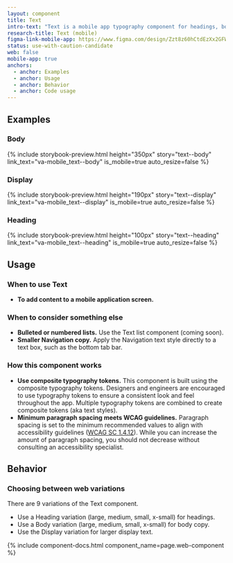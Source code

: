 ```yaml
---
layout: component
title: Text
intro-text: "Text is a mobile app typography component for headings, body copy, and display text."
research-title: Text (mobile)
figma-link-mobile-app: https://www.figma.com/design/Zzt8z60hCtdEzXx2GFWghH/VA-Mobile---Component-Library?node-id=7072-30
status: use-with-caution-candidate
web: false
mobile-app: true
anchors:
  - anchor: Examples
  - anchor: Usage
  - anchor: Behavior
  - anchor: Code usage
---
```


## Examples

### Body

{% include storybook-preview.html height="350px" story="text--body" link_text="va-mobile_text--body" is_mobile=true auto_resize=false %}

### Display

{% include storybook-preview.html height="190px" story="text--display" link_text="va-mobile_text--display" is_mobile=true auto_resize=false %}

### Heading

{% include storybook-preview.html height="100px" story="text--heading" link_text="va-mobile_text--heading" is_mobile=true auto_resize=false %}

## Usage

### When to use Text

* **To add content to a mobile application screen.**

### When to consider something else

* **Bulleted or numbered lists.** Use the Text list component (coming soon).
* **Smaller Navigation copy.** Apply the Navigation text style directly to a text box, such as the bottom tab bar.

### How this component works

* **Use composite typography tokens.** This component is built using the composite typography tokens. Designers and engineers are encouraged to use typography tokens to ensure a consistent look and feel throughout the app. Multiple typography tokens are combined to create composite tokens (aka text styles).
* **Minimum paragraph spacing meets WCAG guidelines.** Paragraph spacing is set to the minimum recommended values to align with accessibility guidelines ([WCAG SC 1.4.12](https://www.w3.org/WAI/WCAG22/Understanding/text-spacing.html)). While you can increase the amount of paragraph spacing, you should not decrease without consulting an accessibility specialist.

## Behavior

### Choosing between web variations

There are 9 variations of the Text component.

* Use a Heading variation (large, medium, small, x-small) for headings.
* Use a Body variation (large, medium, small, x-small) for body copy.
* Use the Display variation for larger display text.

{% include component-docs.html component_name=page.web-component %}
